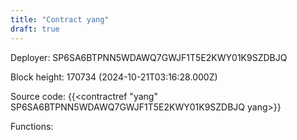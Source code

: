 ```yaml
---
title: "Contract yang"
draft: true
---
```

Deployer: SP6SA6BTPNN5WDAWQ7GWJF1T5E2KWY01K9SZDBJQ


 



Block height: 170734 (2024-10-21T03:16:28.000Z)

Source code: {{<contractref "yang" SP6SA6BTPNN5WDAWQ7GWJF1T5E2KWY01K9SZDBJQ yang>}}

Functions:


